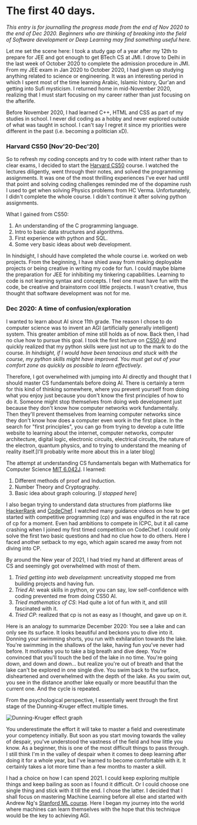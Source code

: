 # The first 40 days.

_This entry is for  journalling the progress made from the end of Nov 2020 to the end of Dec 2020. Beginners who are thinking of breaking into the field of Software development or Deep Learning may find something useful here._

Let me set the scene here: I took a study gap of a year after my 12th to prepare for JEE and got enough to get BTech CS at JMI. I drove to Delhi in the last week of October 2020 to complete the admission procedure in JMI. From my JEE exam in Jan 2020 to October 2020, I had given up studying anything related to science or engineering. It was an interesting period in which I spent most of the time learning Arabic, Islamic history, Qur'an and getting into Sufi mysticism. I returned home in mid-November 2020, realizing that I must start focusing on my career rather than just focusing on the afterlife.

Before November 2020, I had learned C++, HTML and CSS as part of my studies in school. I never did coding as a hobby and never explored outside of what was taught in school. I can't say I regret it since my priorities were different in the past (i.e. becoming a politician xD).

### Harvard CS50 \[Nov'20-Dec'20]
So to refresh my coding concepts and try to code with intent rather than to clear exams, I decided to start the [Harvard CS50](https://cs50.harvard.edu/x/2022/) course. I watched the lectures diligently, went through their notes, and solved the programming assignments. It was one of the most thrilling experiences I've ever had until that point and solving coding challenges reminded me of the dopamine rush I used to get when solving Physics problems from HC Verma. Unfortunately, I didn't complete the whole course. I didn't continue it after solving python assignments. 

What I gained from CS50:
1. An understanding of the C programming language.
2. Intro to basic data structures and algorithms.
3.  First experience with python and SQL.
4.  Some very basic ideas about web development.

In hindsight, I should have completed the whole course i.e. worked on web projects. From the beginning, I have shied away from making deployable projects or being creative in writing my code for fun. I could maybe blame the preparation for JEE for inhibiting my tinkering capabilities. Learning to code is not learning syntax and concepts. I feel one must have fun with the code, be creative and brainstorm cool little projects. I wasn't creative, thus thought that software development was not for me.

### Dec 2020: A time of confusion/exploration

I wanted to learn about AI since 11th grade. The reason I chose to do computer science was to invent an AGI (artificially generally intelligent) system. This greater ambition of mine still holds as of now. Back then, I had no clue how to pursue this goal. I took the first lecture on [CS50 AI](https://cs50.harvard.edu/ai/2020/) and quickly realized that my python skills were just not up to the mark to do the course. _In hindsight, if I would have been tenacious and stuck with the course, my python skills might have improved. You must get out of your comfort zone as quickly as possible to learn effectively_.

Therefore, I got overwhelmed with jumping into AI directly and thought that I should master CS fundamentals before doing AI. There is certainly a term for this kind of thinking somewhere, where you prevent yourself from doing what you enjoy just because you don't know the first principles of how to do it. Someone might stop themselves from doing web development just because they don't know how computer networks work fundamentally. Then they'll prevent themselves from learning computer networks since they don't know how does a computer even work in the first place. In the search for "first principles", you can go from trying to develop a cute little website to learning about the internet, computer networks, computer architecture, digital logic, electronic circuits, electrical circuits, the nature of the electron, quantum physics, and to trying to understand the meaning of reality itself.\[I'll probably write more about this in a later blog]

The attempt at understanding CS fundamentals began with Mathematics for Computer Science [MIT 6.042J](https://www.youtube.com/watch?v=L3LMbpZIKhQ&list=PLB7540DEDD482705B). I learned:
1. Different methods of proof and Induction. 
2. Number Theory and Cryptography.
3. Basic idea about graph colouring. \[_I stopped here_]

I also began trying to understand data structures from platforms like [HackerRank](https://www.hackerrank.com/) and [CodeChef](https://www.codechef.com/). I watched many guidance videos on how to get started with competitive programming (cp) and was engulfed in the rat race of cp for a moment. Even had ambitions to compete in ICPC, but it all came crashing when I joined my first timed competition on CodeChef. I could only solve the first two basic questions and had no clue how to do others. Here I faced another setback to my ego, which again scared me away from not diving into CP.

By around the New year of 2021, I had tried my hand at different areas of CS and seemingly got overwhelmed with most of them.
1. _Tried getting into web development_: uncreativity stopped me from building projects and having fun. 
2. _Tried AI_: weak skills in python, or you can say, low self-confidence with coding prevented me from doing CS50 AI.
3. _Tried mathematics of CS_: Had quite a lot of fun with it, and still fascinated with it.
4. _Tried CP_: realized that cp is not as easy as I thought, and gave up on it.

Here is an analogy to summarize December 2020: 
You see a lake and can only see its surface. It looks beautiful and beckons you to dive into it. Donning your swimming shorts, you run with exhilaration towards the lake. You're swimming in the shallows of the lake, having fun you've never had before. It motivates you to take a big breath and dive deep. You're convinced that you'll touch the bed of the lake in no time. You're going down, and down and down... but realize you're out of breath and that the lake can't be explored in one single dive. You swim back to the surface, disheartened and overwhelmed with the depth of the lake. As you swim out, you see in the distance another lake equally or more beautiful than the current one. And the cycle is repeated.

From the psychological perspective, I essentially went through the first stage of the Dunning-Kruger effect multiple times.

<img src="https://onlinepethealth.com/wp-content/uploads/2019/12/Dunning-Kruger.jpg" alt="Dunning-Kruger effect graph" style="margin-left: auto; margin-right: auto;">

You underestimate the effort it will take to master a field and overestimate your competency initially. But soon as you start moving towards the valley of despair, you've understood the vastness of the field and how little you know. As a beginner, this is one of the most difficult things to pass through. I still think I'm in the valley of despair when it comes to deep learning after doing it for a whole year, but I've learned to become comfortable with it. It certainly takes a lot more time than a few months to master a skill.

I had a choice on how I can spend 2021. I could keep exploring multiple things and keep bailing as soon as I found it difficult. Or I could choose one single thing and stick with it till the end. I chose the latter. I decided that I shall focus on mastering Machine Learning before all else and started with Andrew Ng's [Stanford ML course](https://www.coursera.org/learn/machine-learning). Here I began my journey into the world where machines can learn themselves with the hope that this technique would be the key to achieving AGI.
